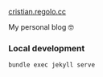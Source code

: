 [cristian.regolo.cc](https://cristian.regolo.cc)

My personal blog 🤓

### Local development

```
bundle exec jekyll serve
```
